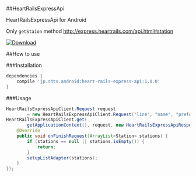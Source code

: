 
##HeartRailsExpressApi

HeartRailsExpressApi for Android

Only `getStaion` method http://express.heartrails.com/api.html#station

[ ![Download](https://api.bintray.com/packages/shts/maven/heart-rails-express-api/images/download.svg) ](https://bintray.com/shts/maven/heart-rails-express-api/_latestVersion)

##How to use

###Installation

```gradle
dependencies {
    compile 'jp.shts.android:heart-rails-express-api:1.0.0'
}
```

###Usage

```java
HeartRailsExpressApiClient.Request request
        = new HeartRailsExpressApiClient.Request("line", "name", "prefecture");
HeartRailsExpressApiClient.get(
        getApplicationContext(), request, new HeartRailsExpressApiResponseHandler() {
    @Override
    public void onFinishRequest(ArrayList<Station> stations) {
        if (stations == null || stations.isEmpty()) {
            return;
        }
        setupListAdapter(stations);
    }
});



```
